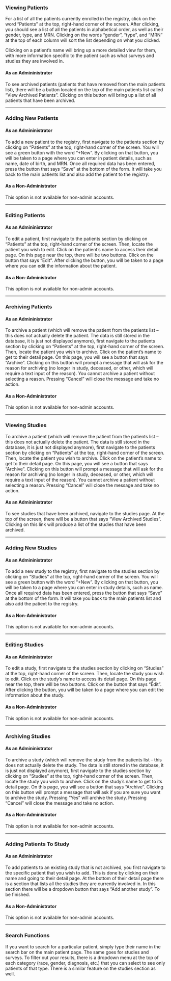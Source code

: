 ### Viewing Patients

For a list of all the patients currently enrolled in the registry, click on the word “Patients” at the top, right-hand corner of the screen.  After clicking, you should see a list of all the patients in alphabetical order, as well as their gender, type, and MRN.  Clicking on the words “gender”, “type”, and “MRN” at the top of each column will sort the list depending on what you clicked.

Clicking on a patient’s name will bring up a more detailed view for them, with more information specific to the patient such as what surveys and studies they are involved in.

#### As an Admininistrator 

To see archived patients (patients that have removed from the main patients list), there will be a button located on the top of the main patients list called “View Archived Patients”.  Clicking on this button will bring up a list of all patients that have been archived.

---

### Adding New Patients

#### As an Admininistrator
To add a new patient to the registry, first navigate to the patients section by clicking on “Patients” at the top, right-hand corner of the screen.  You will see a green button with the word “+New”.  By clicking on that button, you will be taken to a page where you can enter in patient details, such as name, date of birth, and MRN.  Once all required data has been entered, press the button that says “Save” at the bottom of the form.  It will take you back to the main patients list and also add the patient to the registry.

#### As a Non-Administrator
This option is not available for non-admin accounts.

---

### Editing Patients

#### As an Admininistrator
To edit a patient, first navigate to the patients section by clicking on “Patients” at the top, right-hand corner of the screen.  Then, locate the patient you wish to edit.  Click on the patient’s name to access their detail page.  On this page near the top, there will be two buttons.  Click on the button that says “Edit”.  After clicking the button, you will be taken to a page where you can edit the information about the patient.

#### As a Non-Administrator
This option is not available for non-admin accounts.

---

### Archiving Patients

#### As an Admininistrator
To archive a patient (which will remove the patient from the patients list – this does not actually delete the patient.  The data is still stored in the database, it is just not displayed anymore), first navigate to the patients section by clicking on “Patients” at the top, right-hand corner of the screen.  Then, locate the patient you wish to archive.  Click on the patient’s name to get to their detail page.  On this page, you will see a button that says “Archive”.  Clicking on this button will prompt a message that will ask for the reason for archiving (no longer in study, deceased, or other, which will require a text input of the reason).  You cannot archive a patient without selecting a reason.  Pressing “Cancel” will close the message and take no action.

#### As a Non-Administrator
This option is not available for non-admin accounts.

---

### Viewing Studies

To archive a patient (which will remove the patient from the patients list – this does not actually delete the patient.  The data is still stored in the database, it is just not displayed anymore), first navigate to the patients section by clicking on “Patients” at the top, right-hand corner of the screen.  Then, locate the patient you wish to archive.  Click on the patient’s name to get to their detail page.  On this page, you will see a button that says “Archive”.  Clicking on this button will prompt a message that will ask for the reason for archiving (no longer in study, deceased, or other, which will require a text input of the reason).  You cannot archive a patient without selecting a reason.  Pressing “Cancel” will close the message and take no action.

#### As an Admininistrator
To see studies that have been archived, navigate to the studies page.  At the top of the screen, there will be a button that says “View Archived Studies”.  Clicking on this link will produce a list of the studies that have been archived.

---

### Adding New Studies

#### As an Admininistrator
To add a new study to the registry, first navigate to the studies section by clicking on “Studies” at the top, right-hand corner of the screen.  You will see a green button with the word “+New”.  By clicking on that button, you will be taken to a page where you can enter in study details, such as name.  Once all required data has been entered, press the button that says “Save” at the bottom of the form.  It will take you back to the main patients list and also add the patient to the registry.

#### As a Non-Administrator
This option is not available for non-admin accounts.

---

### Editing Studies

#### As an Admininistrator
To edit a study, first navigate to the studies section by clicking on “Studies” at the top, right-hand corner of the screen.  Then, locate the study you wish to edit.  Click on the study’s name to access its detail page.  On this page near the top, there will be two buttons.  Click on the button that says “Edit”.  After clicking the button, you will be taken to a page where you can edit the information about the study.

#### As a Non-Administrator
This option is not available for non-admin accounts.

---

### Archiving Studies

#### As an Admininistrator
To archive a study (which will remove the study from the patients list – this does not actually delete the study.  The data is still stored in the database, it is just not displayed anymore), first navigate to the studies section by clicking on “Studies” at the top, right-hand corner of the screen.  Then, locate the study you wish to archive.  Click on the study’s name to get to its detail page.  On this page, you will see a button that says “Archive”.  Clicking on this button will prompt a message that will ask if you are sure you want to archive the study.  Pressing “Yes” will archive the study.  Pressing “Cancel” will close the message and take no action.

#### As a Non-Administrator
This option is not available for non-admin accounts.

---

### Adding Patients To Study

#### As an Admininistrator
To add patients to an existing study that is not archived, you first navigate to the specific patient that you wish to add.  This is done by clicking on their name and going to their detail page.  At the bottom of their detail page there is a section that lists all the studies they are currently involved in.  In this section there will be a dropdown button that says “Add another study”.  To be finished.

#### As a Non-Administrator
This option is not available for non-admin accounts.

---

### Search Functions

If you want to search for a particular patient, simply type their name in the search bar on the main patient page.  The same goes for studies and surveys.  To filter out your results, there is a dropdown menu at the top of each category (race, gender, diagnosis, etc.) that you can select to see only patients of that type.  There is a similar feature on the studies section as well.


